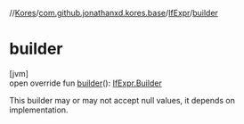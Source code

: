 //[Kores](../../../index.md)/[com.github.jonathanxd.kores.base](../index.md)/[IfExpr](index.md)/[builder](builder.md)

# builder

[jvm]\
open override fun [builder](builder.md)(): [IfExpr.Builder](-builder/index.md)

This builder may or may not accept null values, it depends on implementation.
